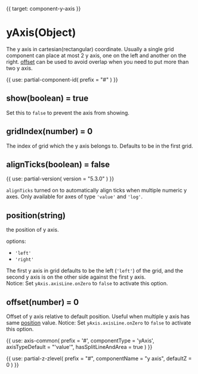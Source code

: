 
{{ target: component-y-axis }}

# yAxis(Object)

The y axis in cartesian(rectangular) coordinate. Usually a single grid component can place at most 2 y axis, one on the left and another on the right. [offset](~yAxis.offset) can be used to avoid overlap when you need to put more than two y axis.

{{ use: partial-component-id(
    prefix = "#"
) }}

## show(boolean) = true

<ExampleUIControlBoolean default="true" />

Set this to `false` to prevent the axis from showing.

## gridIndex(number) = 0

The index of grid which the y axis belongs to. Defaults to be in the first grid.

## alignTicks(boolean) = false

{{ use: partial-version(
    version = "5.3.0"
) }}

`alignTicks` turned on to automatically align ticks when multiple numeric y axes. Only available for axes of type `'value'` and `'log'`.

## position(string)

<ExampleUIControlEnum options="left,right" default="left" />

the position of y axis.

options:
+ `'left'`
+ `'right'`

The first y axis in grid defaults to be the left (`'left'`)  of the grid, and the second y axis is on the other side against the first y axis.  
Notice: Set `yAxis.axisLine.onZero` to `false` to activate this option.

## offset(number) = 0

<ExampleUIControlNumber step="0.5" />

Offset of y axis relative to default position. Useful when multiple y axis has same [position](~yAxis.position) value.
Notice: Set `yAxis.axisLine.onZero` to `false` to activate this option.

{{ use: axis-common(
    prefix = '#',
    componentType = 'yAxis',
    axisTypeDefault = "'value'",
    hasSplitLineAndArea = true
) }}

{{ use: partial-z-zlevel(
    prefix = "#",
    componentName = "y axis",
    defaultZ = 0
) }}

